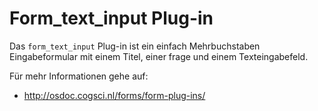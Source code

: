 # Form_text_input Plug-in

Das `form_text_input` Plug-in ist ein einfach Mehrbuchstaben Eingabeformular mit einem Titel, einer frage und einem Texteingabefeld.

Für mehr Informationen gehe auf:
	
- <http://osdoc.cogsci.nl/forms/form-plug-ins/>

